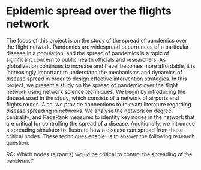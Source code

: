 # Epidemic spread over the flights network

The focus of this project is on the study of the spread of pandemics over the flight network. 
Pandemics are widespread occurrences of a particular disease in a population, and the spread of pandemics is a topic of significant concern to public health officials and researchers. As globalization continues to increase and travel becomes more affordable, it is increasingly important to understand the mechanisms and dynamics of disease spread in order to design effective intervention strategies. In this project, we present a study on the spread of pandemic over the flight network using network science techniques. 
We begin by introducing the dataset used in the study, which consists of a network of airports and flights routes.
Also, we provide connections to relevant literature regarding disease spreading in networks. We analyse the network on degree, centrality, and PageRank measures to identify key nodes in the network that are critical for controlling the spread of a disease. Additionally, we introduce a spreading simulator to illustrate how a disease can spread from these critical nodes. These techniques enable us to answer the following research question:


RQ: Which nodes (airports) would be critical to control the spreading of the pandemic?

